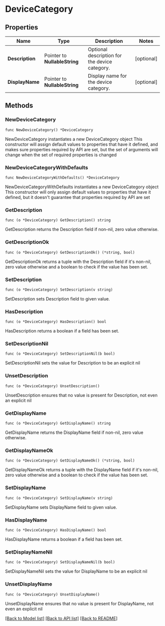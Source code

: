 # DeviceCategory

## Properties

Name | Type | Description | Notes
------------ | ------------- | ------------- | -------------
**Description** | Pointer to **NullableString** | Optional description for the device category. | [optional] 
**DisplayName** | Pointer to **NullableString** | Display name for the device category. | [optional] 

## Methods

### NewDeviceCategory

`func NewDeviceCategory() *DeviceCategory`

NewDeviceCategory instantiates a new DeviceCategory object
This constructor will assign default values to properties that have it defined,
and makes sure properties required by API are set, but the set of arguments
will change when the set of required properties is changed

### NewDeviceCategoryWithDefaults

`func NewDeviceCategoryWithDefaults() *DeviceCategory`

NewDeviceCategoryWithDefaults instantiates a new DeviceCategory object
This constructor will only assign default values to properties that have it defined,
but it doesn't guarantee that properties required by API are set

### GetDescription

`func (o *DeviceCategory) GetDescription() string`

GetDescription returns the Description field if non-nil, zero value otherwise.

### GetDescriptionOk

`func (o *DeviceCategory) GetDescriptionOk() (*string, bool)`

GetDescriptionOk returns a tuple with the Description field if it's non-nil, zero value otherwise
and a boolean to check if the value has been set.

### SetDescription

`func (o *DeviceCategory) SetDescription(v string)`

SetDescription sets Description field to given value.

### HasDescription

`func (o *DeviceCategory) HasDescription() bool`

HasDescription returns a boolean if a field has been set.

### SetDescriptionNil

`func (o *DeviceCategory) SetDescriptionNil(b bool)`

 SetDescriptionNil sets the value for Description to be an explicit nil

### UnsetDescription
`func (o *DeviceCategory) UnsetDescription()`

UnsetDescription ensures that no value is present for Description, not even an explicit nil
### GetDisplayName

`func (o *DeviceCategory) GetDisplayName() string`

GetDisplayName returns the DisplayName field if non-nil, zero value otherwise.

### GetDisplayNameOk

`func (o *DeviceCategory) GetDisplayNameOk() (*string, bool)`

GetDisplayNameOk returns a tuple with the DisplayName field if it's non-nil, zero value otherwise
and a boolean to check if the value has been set.

### SetDisplayName

`func (o *DeviceCategory) SetDisplayName(v string)`

SetDisplayName sets DisplayName field to given value.

### HasDisplayName

`func (o *DeviceCategory) HasDisplayName() bool`

HasDisplayName returns a boolean if a field has been set.

### SetDisplayNameNil

`func (o *DeviceCategory) SetDisplayNameNil(b bool)`

 SetDisplayNameNil sets the value for DisplayName to be an explicit nil

### UnsetDisplayName
`func (o *DeviceCategory) UnsetDisplayName()`

UnsetDisplayName ensures that no value is present for DisplayName, not even an explicit nil

[[Back to Model list]](../README.md#documentation-for-models) [[Back to API list]](../README.md#documentation-for-api-endpoints) [[Back to README]](../README.md)



